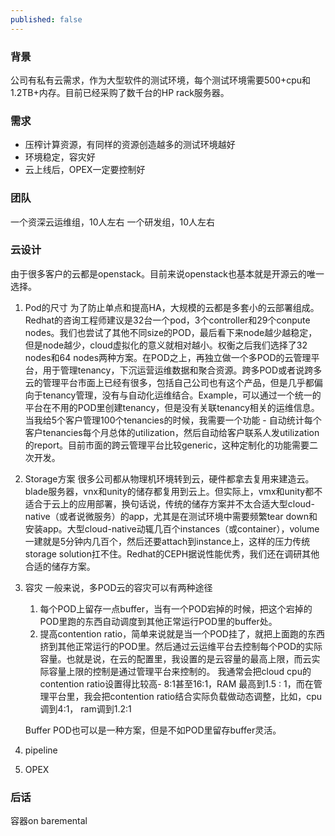 ```yaml
---
published: false
---
```

### 背景
公司有私有云需求，作为大型软件的测试环境，每个测试环境需要500+cpu和1.2TB+内存。目前已经采购了数千台的HP rack服务器。

### 需求
* 压榨计算资源，有同样的资源创造越多的测试环境越好
* 环境稳定，容灾好
* 云上线后，OPEX一定要控制好

### 团队
一个资深云运维组，10人左右
一个研发组，10人左右

### 云设计
由于很多客户的云都是openstack。目前来说openstack也基本就是开源云的唯一选择。

1. Pod的尺寸
为了防止单点和提高HA，大规模的云都是多套小的云部署组成。Redhat的咨询工程师建议是32台一个pod，3个controller和29个conpute nodes。我们也尝试了其他不同size的POD，最后看下来node越少越稳定，但是node越少，cloud虚拟化的意义就相对越小。权衡之后我们选择了32 nodes和64 nodes两种方案。在POD之上，再独立做一个多POD的云管理平台，用于管理tenancy，下沉运营运维数据和聚合资源。跨多POD或者说跨多云的管理平台市面上已经有很多，包括自己公司也有这个产品，但是几乎都偏向于tenancy管理，没有与自动化运维结合。Example，可以通过一个统一的平台在不用的POD里创建tenancy，但是没有关联tenancy相关的运维信息。当我给5个客户管理100个tenancies的时候，我需要一个功能 - 自动统计每个客户tenancies每个月总体的utilization，然后自动给客户联系人发utilization的report。目前市面的跨云管理平台比较generic，这种定制化的功能需要二次开发。


2. Storage方案
很多公司都从物理机环境转到云，硬件都拿去复用来建造云。blade服务器，vnx和unity的储存都复用到云上。但实际上，vmx和unity都不适合于云上的应用部署，换句话说，传统的储存方案并不太合适大型cloud-native（或者说微服务）的app，尤其是在测试环境中需要频繁tear down和安装app。大型cloud-native动辄几百个instances（或container），volume一建就是5分钟内几百个，然后还要attach到instance上，这样的压力传统storage solution扛不住。Redhat的CEPH据说性能优秀，我们还在调研其他合适的储存方案。


3. 容灾
一般来说，多POD云的容灾可以有两种途径
	1. 每个POD上留存一点buffer，当有一个POD宕掉的时候，把这个宕掉的POD里跑的东西自动调度到其他正常运行POD里的buffer处。
    2. 提高contention ratio，简单来说就是当一个POD挂了，就把上面跑的东西挤到其他正常运行的POD里。然后通过云运维平台去控制每个POD的实际容量。也就是说，在云的配置里，我设置的是云容量的最高上限，而云实际容量上限的控制是通过管理平台来控制的。 我通常会把cloud cpu的contention ratio设置得比较高- 8:1甚至16:1，RAM 最高到1.5 : 1，而在管理平台里，我会把contention ratio结合实际负载做动态调整，比如，cpu调到4:1， ram调到1.2:1 

 	Buffer POD也可以是一种方案，但是不如POD里留存buffer灵活。


4. pipeline



5. OPEX



### 后话
容器on baremental
